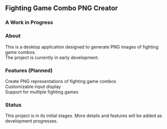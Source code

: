 ## Fighting Game Combo PNG Creator
### A Work in Progress

### About
This is a desktop application designed to generate PNG images of fighting game combos.  
The project is currently in early development.

### Features (Planned)
Create PNG representations of fighting game combos  
Customizable input display  
Support for multiple fighting games  
### Status
This project is in its initial stages. More details and features will be added as development progresses.  
